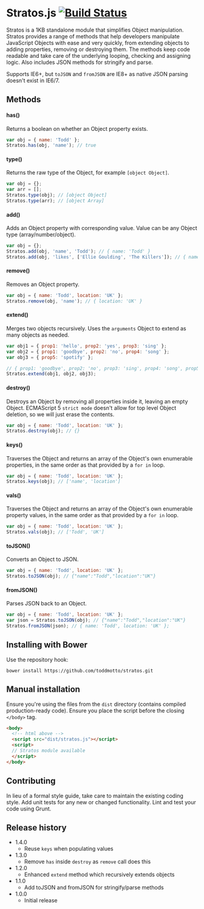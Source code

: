 # Stratos.js [![Build Status](https://travis-ci.org/toddmotto/stratos.png)](https://travis-ci.org/toddmotto/stratos)

Stratos is a 1KB standalone module that simplifies Object manipulation. Stratos provides a range of methods that help developers manipulate JavaScript Objects with ease and very quickly, from extending objects to adding properties, removing or destroying them. The methods keep code readable and take care of the underlying looping, checking and assigning logic. Also includes JSON methods for stringify and parse.

Supports IE6+, but `toJSON` and `fromJSON` are IE8+ as native JSON parsing doesn't exist in IE6/7.

## Methods

#### has()
Returns a boolean on whether an Object property exists.

```javascript
var obj = { name: 'Todd' };
Stratos.has(obj, 'name'); // true
```

#### type()
Returns the raw type of the Object, for example `[object Object]`.

```javascript
var obj = {};
var arr = [];
Stratos.type(obj); // [object Object]
Stratos.type(arr); // [object Array]
```

#### add()
Adds an Object property with corresponding value. Value can be any Object type (array/number/object).

```javascript
var obj = {};
Stratos.add(obj, 'name', 'Todd'); // { name: 'Todd' }
Stratos.add(obj, 'likes', ['Ellie Goulding', 'The Killers']); // { name: 'Todd', likes: ['Ellie Goulding', 'The Killers'] }
```

#### remove()
Removes an Object property.

```javascript
var obj = { name: 'Todd', location: 'UK' };
Stratos.remove(obj, 'name'); // { location: 'UK' }
```

#### extend()
Merges two objects recursively. Uses the `arguments` Object to extend as many objects as needed.

```javascript
var obj1 = { prop1: 'hello', prop2: 'yes', prop3: 'sing' };
var obj2 = { prop1: 'goodbye', prop2: 'no', prop4: 'song' };
var obj3 = { prop5: 'spotify' };

// { prop1: 'goodbye', prop2: 'no', prop3: 'sing', prop4: 'song', prop5: 'spotify' }
Stratos.extend(obj1, obj2, obj3);
```

#### destroy()
Destroys an Object by removing all properties inside it, leaving an empty Object. ECMAScript 5 `strict mode` doesn't allow for top level Object deletion, so we will just erase the contents.

```javascript
var obj = { name: 'Todd', location: 'UK' };
Stratos.destroy(obj); // {}
```

#### keys()
Traverses the Object and returns an array of the Object's own enumerable properties, in the same order as that provided by a `for in` loop.

```javascript
var obj = { name: 'Todd', location: 'UK' };
Stratos.keys(obj); // ['name', 'location']
```

#### vals()
Traverses the Object and returns an array of the Object's own enumerable property values, in the same order as that provided by a `for in` loop.

```javascript
var obj = { name: 'Todd', location: 'UK' };
Stratos.vals(obj); // ['Todd', 'UK']
```

#### toJSON()
Converts an Object to JSON.

```javascript
var obj = { name: 'Todd', location: 'UK' };
Stratos.toJSON(obj); // {"name":"Todd","location":"UK"}
```

#### fromJSON()
Parses JSON back to an Object.

```javascript
var obj = { name: 'Todd', location: 'UK' };
var json = Stratos.toJSON(obj); // {"name":"Todd","location":"UK"}
Stratos.fromJSON(json); // { name: 'Todd', location: 'UK' };
```

## Installing with Bower
Use the repository hook:

```
bower install https://github.com/toddmotto/stratos.git
```

## Manual installation
Ensure you're using the files from the `dist` directory (contains compiled production-ready code). Ensure you place the script before the closing `</body>` tag.

```html
<body>
  <!-- html above -->
  <script src="dist/stratos.js"></script>
  <script>
  // Stratos module available
  </script>
</body>
```

## Contributing
In lieu of a formal style guide, take care to maintain the existing coding style. Add unit tests for any new or changed functionality. Lint and test your code using Grunt.

## Release history

- 1.4.0
  - Reuse `keys` when populating values
- 1.3.0
  - Remove `has` inside `destroy` as `remove` call does this
- 1.2.0
  - Enhanced `extend` method which recursively extends objects
- 1.1.0
	- Add toJSON and fromJSON for stringify/parse methods
- 1.0.0
  - Initial release
